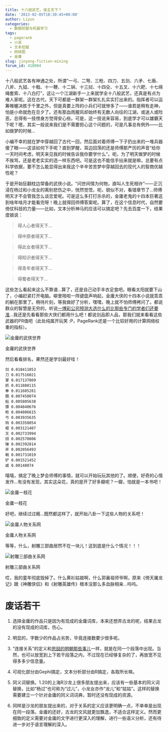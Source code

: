 ```yaml
---
title: 十八般武艺，谁主天下？
date: '2013-02-05T18:30:45+00:00'
author: Liyun
categories:
  - 数据挖掘与机器学习
tags:
  - pagerank
  - 小说
  - 文本挖掘
  - 网络图
  - 金庸
slug: jinyong-fiction-mining
forum_id: 418904
---
```


十八般武艺各有神通之处，所谓“一弓、二弩、三枪、四刀、五剑、六矛、七盾、八斧、九钺、十戟、十一鞭、十二锏、十三挝、十四殳、十五叉、十六耙、十七绵绳套索、十八白打”，这让一个江湖新手一上来就学全十八般武艺，还真是有点为难人家呢。这在古代，天下可都是一群架一群架扎扎实实打出来的。指挥者可以运筹帷幄决胜于千里之外，但是真要上阵的小兵们可就惨多了——谁若是稍有走神，怕是小命就危在旦夕了。还有那血雨腥风却始终有无数人向往的江湖，或迷人或险恶，总得有一技傍身方觉得安心些。可是，这一技说来容易，到底学才可以雄霸天下呢？嗯，其实一般说来我们是不需要担心这个问题的，可是凡事总有例外——比如做梦的时候…

小编不幸的就在梦中穿越回了古代一回，然后面对着师傅一下子扔出来的一堆兵器傻了眼——这该如何下手呢？直到梦醒，耳边回荡的还是师傅那严厉的声音“给你一天时间考虑，明天来见我的时候告诉我你要学什么”。呃，为了明天做梦的时候不挨骂，还是老老实实的选一样东西吧。可是这也不能信手拈来就是嘛，总要有点科学依据，要不怎么能显得出来我这个辛辛苦苦梦中穿越回去的现代人的智商优越性呢？<!--more-->

于是开始狂翻枕边常备的武侠小说。“问世间情为何物，直叫人生死相许”——正沉浸在杨过和小龙女的离别悲伤之中，恍然觉悟，呃，貌似不对，看错章节了…师傅明天才不会管我怎么谈恋爱呢。可是这么多打打杀杀的，金庸老鬼的十四本巨著这到啥年啥月才能看完呀！晚上就得回师傅答案呢。算了，在这个信息时代，自然要倚仗科技的力量——比如，文本分析神马的应该可以搞定吧？先去百度一下，结果度娘说：

> 得人心者得天下…
  
> 得中原者得天下…
  
> 得此女者得天下…
  
> 得知识者得天下…
  
> 得青年者得天下…
  
> 得蜀者得天下…

这些怎么看起来这么不靠谱…算了，还是自己动手丰衣足食吧。眼看太阳就要下山了，小编赶紧打开电脑。噼里啪啦一阵键盘声响起，金庸大侠的十四本小说就乖乖的躺在那里了。稍待片刻，等我做好了分析，嘿嘿，晚上就不怕师傅拷问了。都说群众的智慧是无穷的，听说[一博彩公司预测大选什么的比那些专门的学者们还要准](http://www.npr.org/2012/11/29/166177281/y)…我还是先看看那些大侠们都用什么吧！都说剑品即人品，那我们就来看看这些武器的PR值吧（此处纯属开玩笑 :P，PageRank还是一个比较好用的计算网络权重的指标）。

![金庸的武侠世界](https://uploads.cosx.org/2012/11/the_world.png "金庸的武侠世界")

金庸的武侠世界

然后看看排名，果然还是学剑最好哇！

```
剑 0.018411053
刀 0.017516021
掌 0.017137869
抓 0.011880115
拳 0.011605281
圈 0.007458074
船 0.005805638
镖 0.004840676
枪 0.004806615
弓 0.003935635
钩 0.003358054
棍 0.003121407
叉 0.002733994
拐 0.002570806
锤 0.002392814
斧 0.002056493
戟 0.001731019
铲 0.001521452
戚 0.00148074
```

嘻嘻，搞定了晚上梦会师傅的事情，就可以开始玩玩其他的了。顺便，好奇的心情发作…有没有发现，其实这朵花，真的是开了好多瓣呢？一瓣，怕就是一本书吧！

![金庸一枝花](https://uploads.cosx.org/2012/11/jinyong_flower.png "金庸一枝花")

金庸一枝花 

好吧，继续过过瘾…既然都这样了，就开始八卦一下这些人物的关系吧！

![金庸人物关系网](https://uploads.cosx.org/2012/11/characters_main.png "金庸人物关系网")

金庸人物关系网

等等，什么，射雕三部曲居然不在一块儿！这到底是什么个情况！！！

![射雕三部曲关系网](https://uploads.cosx.org/2012/11/fiction_three_small.png "射雕三部曲关系网")

射雕三部曲关系网

哎，我的童年彻底毁掉了。什么黄衫姑娘啊，什么郭襄祖师爷啊，原来《倚天屠龙记》跟《神雕侠侣》和《射雕英雄传》根本没那么多血脉相亲…呜呜。

# 废话若干
  
1. 选择金庸的作品只是因为有现成的金庸词库，本来还想弄古龙的呢，结果古龙的没有现成的词库，伤心。
  
1. 明显的，字数少的作品占劣势，毕竟连接数要少很多呢。
  
1. “连接关系”的定义和[思喆的明朝那些事儿](http://www.bjt.name/2012/09/ming-dynasty/)一样，就是在同一个段落中出现。当然，也可以放宽到上下若干段落之内，不过现在已经够复杂的了，再放宽不见得多多少信息量。
  
1. 可视化部分由Gephi搞定，文本分析部分由R搞定，各取所长嘛。
  
1. 同义词替换。1.20的上海R沙龙上很多朋友提出来，应该有一些基本的同义词替换，比如“杨过”也可称为“过儿”，小龙女亦作“龙儿”和“姑姑”。这样的替换需要建立一个针对金庸的同义词词典，暂时还没有现成的资源。
  
1. 同样是沙龙的朋友提出来的，对于关系的定义应该更明确一点，不单单是出现在同一段落。金庸的还好，古龙的文风就更加飘逸，不适合这样定义。然而更细致的定义需要对金庸的文字进行更深入的理解，进行一些语义分析，还有待进一步对于语言理解的深入。
